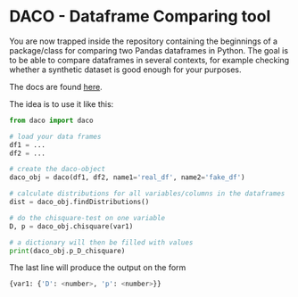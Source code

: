 DACO - Dataframe Comparing tool
===============================

You are now trapped inside the repository containing the beginnings of a package/class for comparing two Pandas dataframes in Python. The goal is to be able to compare dataframes in several contexts, for example checking whether a synthetic dataset is good enough for your purposes.

The docs are found [here](https://navikt.github.io/ai-lab-daco/).

The idea is to use it like this:
```python
from daco import daco

# load your data frames
df1 = ...
df2 = ...

# create the daco-object
daco_obj = daco(df1, df2, name1='real_df', name2='fake_df')

# calculate distributions for all variables/columns in the dataframes
dist = daco_obj.findDistributions()

# do the chisquare-test on one variable
D, p = daco_obj.chisquare(var1)

# a dictionary will then be filled with values
print(daco_obj.p_D_chisquare)
```
The last line will produce the output on the form
```python
{var1: {'D': <number>, 'p': <number>}}
```